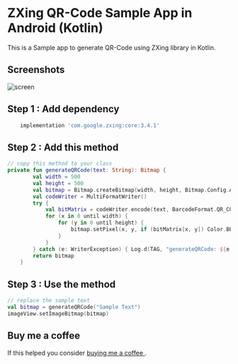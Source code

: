 # ZXing QR-Code Sample App in Android (Kotlin)
This is a Sample app to generate QR-Code using ZXing library in Kotlin.
## Screenshots
![screen](../master/screenshots/screen.png)

## Step 1 : Add dependency
```groovy
    implementation 'com.google.zxing:core:3.4.1'
```

## Step 2 : Add this method
```kotlin
// copy this method to your class
private fun generateQRCode(text: String): Bitmap {
        val width = 500
        val height = 500
        val bitmap = Bitmap.createBitmap(width, height, Bitmap.Config.ARGB_8888)
        val codeWriter = MultiFormatWriter()
        try {
            val bitMatrix = codeWriter.encode(text, BarcodeFormat.QR_CODE, width, height)
            for (x in 0 until width) {
                for (y in 0 until height) {
                    bitmap.setPixel(x, y, if (bitMatrix[x, y]) Color.BLACK else Color.WHITE)
                }
            }
        } catch (e: WriterException) { Log.d(TAG, "generateQRCode: ${e.message}") }
        return bitmap
    }
```

## Step 3 : Use the method
```kotlin
// replace the sample text
val bitmap = generateQRCode("Sample Text")
imageView.setImageBitmap(bitmap)
```

## Buy me a coffee
If this helped you consider [buying me a coffee ](https://www.buymeacoffee.com/riyasv).
